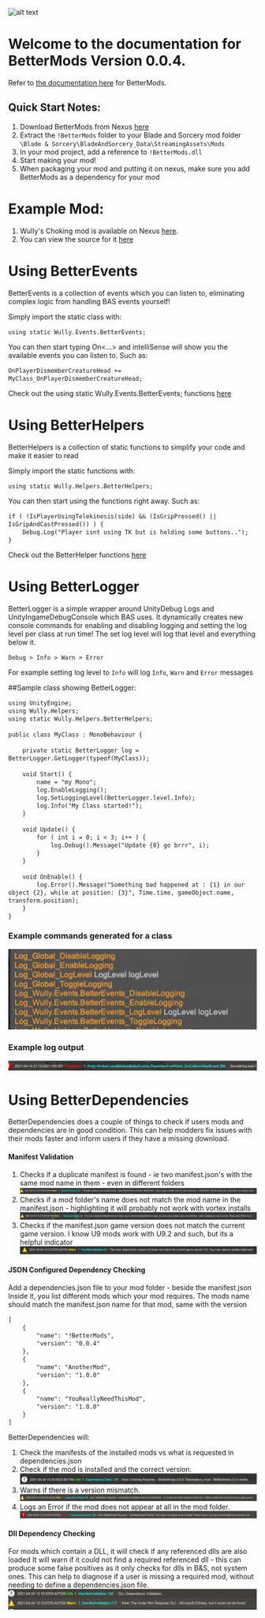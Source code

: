 
![alt text](https://staticdelivery.nexusmods.com/mods/2673/images/headers/3668_1617314074.jpg "BetterMods")

# Welcome to the documentation for **BetterMods** Version 0.0.4.
Refer to [the documentation here](api/index.html) for BetterMods.
## Quick Start Notes:
1. Download BetterMods from Nexus [here](https://www.nexusmods.com/bladeandsorcery/mods/3668)
2. Extract the `!BetterMods` folder to your Blade and Sorcery mod folder `\Blade & Sorcery\BladeAndSorcery_Data\StreamingAssets\Mods`
3. In your mod project, add a reference to `!BetterMods.dll`
4. Start making your mod!
5. When packaging your mod and putting it on nexus, make sure you add BetterMods as a dependency for your mod


# Example Mod:
1. Wully's Choking mod is available on Nexus [here](https://www.nexusmods.com/bladeandsorcery/mods/3672).
2. You can view the source for it [here](https://github.com/Wully616/baschokingmod)

# Using BetterEvents
BetterEvents is a collection of events which you can listen to, eliminating complex logic from handling BAS events yourself!

Simply import the static class with:
```
using static Wully.Events.BetterEvents;
```
You can then start typing On<...> and intelliSense will show you the available events you can listen to. Such as:
```
OnPlayerDismemberCreatureHead += MyClass_OnPlayerDismemberCreatureHead;
```
Check out the using static Wully.Events.BetterEvents; functions [here](/api/Wully.Events.BetterEvents.html#events)


# Using BetterHelpers
BetterHelpers is a collection of static functions to simplify your code and make it easier to read

Simply import the static functions with:
```
using static Wully.Helpers.BetterHelpers;
```
You can then start using the functions right away. Such as:
```
if ( !IsPlayerUsingTelekinesis(side) && (IsGripPressed() || IsGripAndCastPressed()) ) {
	Debug.Log("Player isnt using TK but is holding some buttons..");
}
```
Check out the BetterHelper functions [here](/api/Wully.Helpers.BetterHelpers.html)

# Using BetterLogger
BetterLogger is a simple wrapper around UnityDebug Logs and UnityIngameDebugConsole which BAS uses.
It dynamically creates new console commands for enabling and disabling logging and setting the log level per class at run time!
The set log level will log that level and everything below it. 
```
Debug > Info > Warn > Error
```
For example setting log level to `Info` will log `Info`, `Warn` and `Error` messages

##Sample class showing BetterLogger:
```
using UnityEngine;
using Wully.Helpers;
using static Wully.Helpers.BetterHelpers;

public class MyClass : MonoBehaviour {

	private static BetterLogger log = BetterLogger.GetLogger(typeof(MyClass));

	void Start() {
		name = "my Mono";
		log.EnableLogging();
		log.SetLoggingLevel(BetterLogger.level.Info);
		log.Info("My Class started!");
	}

	void Update() {
		for ( int i = 0; i < 3; i++ ) {
			log.Debug().Message("Update {0} go brrr", i);
		}
	}

	void OnEnable() {
		log.Error().Message("Something bad happened at : {1} in our object {2}, while at position: {3}", Time.time, gameObject.name, transform.position);
	}
}
```

### Example commands generated for a class
![alt text](images/loggercommands-0.0.3.jpg "log commands")

### Example log output
![alt text](images/logoutput-0.0.3.jpg "log output")


# Using BetterDependencies
BetterDependencies does a couple of things to check if users mods and dependencies are in good condition.
This can help modders fix issues with their mods faster and inform users if they have a missing download.

#### Manifest Validation
1. Checks if a duplicate manifest is found - ie two manifest.json's with the same mod name in them - even in different folders
![alt text](images/manidupe.png "manifest duplicate")
2. Checks if a mod folder's name does not match the mod name in the manifest.json - highlighting it will probably not work with vortex installs
![alt text](images/manivortex.png "manifest vortex fail")
3. Checks if the manifest.json game version does not match the current game version. I know U9 mods work with U9.2 and such, but its a helpful indicator
![alt text](images/maniversion.png "manifest version fail")

#### JSON Configured Dependency Checking

Add a dependencies.json file to your mod folder - beside the manifest.json
Inside it, you list different mods which your mod requires. The mods name should match the manifest.json name for that mod, same with the version

```
[
    {
        "name": "!BetterMods",
        "version": "0.0.4"
    },
    {
        "name": "AnotherMod",
        "version": "1.0.0"
    },
    {
        "name": "YouReallyNeedThisMod",
        "version": "1.0.0"
    }
]
```

BetterDependencies will:
1. Check the manifests of the installed mods vs what is requested in dependencies.json
2. Check if the mod is installed and the correct version.
	![alt text](images/jsondependencyfound.jpg "json dep found")
3. Warns if there is a version mismatch.
	![alt text](images/jsondepold.png "json dep old")
4. Logs an Error if the mod does not appear at all in the mod folder.
	![alt text](images/jsondepmissing.png "json dep missing")

#### Dll Dependency Checking
For mods which contain a DLL, it will check if any referenced dlls are also loaded 
It will warn if it could not find a required referenced dll - this can produce some false positives as it only checks for dlls in B&S, not system ones.
This can help to diagnose if a user is missing a required mod, without needing to define a dependencies.json file.	
	![alt text](images/dlldep.png "dll dep missing")